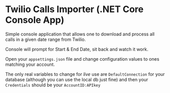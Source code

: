 # Twilio Calls Importer (.NET Core Console App)

Simple console application that allows one to download and process all calls in a given date range from Twilio.

Console will prompt for Start & End Date, sit back and watch it work.

Open your `appsettings.json` file and change configuration values to ones matching your account.

The only real variables to change for _live_ use are `DefaultConnection` for your database (although you can use the local db just fine) and then your `Credentials` should be your `AccountID:APIkey`
